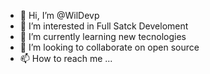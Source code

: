 - 👋 Hi, I’m @WilDevp
- 👀 I’m interested in Full Satck Develoment
- 🌱 I’m currently learning new tecnologies
- 💞️ I’m looking to collaborate on open source
- 📫 How to reach me ...

<!---
WilDevp/WilDevp is a ✨ special ✨ repository because its `README.md` (this file) appears on your GitHub profile.
You can click the Preview link to take a look at your changes.
--->
